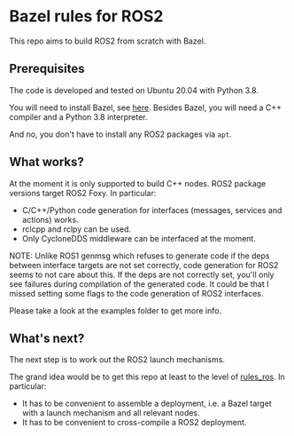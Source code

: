 # Bazel rules for ROS2

This repo aims to build ROS2 from scratch with Bazel.

## Prerequisites

The code is developed and tested on Ubuntu 20.04 with Python 3.8.

You will need to install Bazel, see [here](https://docs.bazel.build/versions/master/install.html).
Besides Bazel, you will need a C++ compiler and a Python 3.8 interpreter.

And no, you don't have to install any ROS2 packages via `apt`.

## What works?

At the moment it is only supported to build C++ nodes.
ROS2 package versions target ROS2 Foxy.
In particular:

- C/C++/Python code generation for interfaces (messages, services and actions) works.
- rclcpp and rclpy can be used.
- Only CycloneDDS middleware can be interfaced at the moment.

NOTE: Unlike ROS1 genmsg which refuses to generate code if the deps between
interface targets are not set correctly, code generation for ROS2 seems to not
care about this. If the deps are not correctly set, you'll only see failures
during compilation of the generated code. It could be that I missed setting some
flags to the code generation of ROS2 interfaces.

Please take a look at the examples folder to get more info.

## What's next?

The next step is to work out the ROS2 launch mechanisms.

The grand idea would be to get this repo at least to the level of
[rules_ros](https://github.com/mvukov/rules_ros). In particular:
- It has to be convenient to assemble a deployment, i.e. a Bazel target with a launch mechanism and all relevant nodes.
- It has to be convenient to cross-compile a ROS2 deployment.
